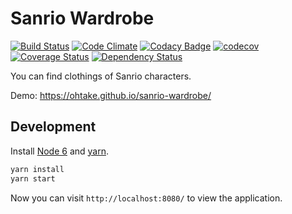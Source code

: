 # Sanrio Wardrobe

[![Build Status](https://travis-ci.org/ohtake/sanrio-wardrobe.svg?branch=master)](https://travis-ci.org/ohtake/sanrio-wardrobe)
[![Code Climate](https://codeclimate.com/github/ohtake/sanrio-wardrobe/badges/gpa.svg)](https://codeclimate.com/github/ohtake/sanrio-wardrobe)
[![Codacy Badge](https://api.codacy.com/project/badge/Grade/03fbb73748f841a3a328c2a3c3fac818)](https://www.codacy.com/app/tomohiro/sanrio-wardrobe?utm_source=github.com&amp;utm_medium=referral&amp;utm_content=ohtake/sanrio-wardrobe&amp;utm_campaign=Badge_Grade)
[![codecov](https://codecov.io/gh/ohtake/sanrio-wardrobe/branch/master/graph/badge.svg)](https://codecov.io/gh/ohtake/sanrio-wardrobe)
[![Coverage Status](https://coveralls.io/repos/github/ohtake/sanrio-wardrobe/badge.svg?branch=master)](https://coveralls.io/github/ohtake/sanrio-wardrobe?branch=master)
[![Dependency Status](https://www.versioneye.com/user/projects/58b4dad89fd69a003c58588f/badge.svg)](https://www.versioneye.com/user/projects/58b4dad89fd69a003c58588f)

You can find clothings of Sanrio characters.

Demo: <https://ohtake.github.io/sanrio-wardrobe/>

## Development

Install [Node 6](https://nodejs.org/en/download/) and [yarn](https://yarnpkg.com/en/docs/install).

```bash
yarn install
yarn start
```

Now you can visit `http://localhost:8080/` to view the application.
